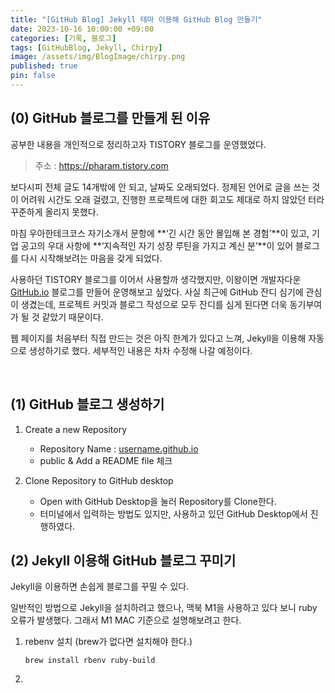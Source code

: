 ```yaml
---
title: "[GitHub Blog] Jekyll 테마 이용해 GitHub Blog 만들기"
date: 2023-10-16 10:00:00 +09:00
categories: [기록, 블로그]
tags: [GitHubBlog, Jekyll, Chirpy]
image: /assets/img/BlogImage/chirpy.png
published: true
pin: false
---
```


## (0) GitHub 블로그를 만들게 된 이유

공부한 내용을 개인적으로 정리하고자 TISTORY 블로그를 운영했었다. 

> 주소 : https://pharam.tistory.com

보다시피 전체 글도 14개밖에 안 되고, 날짜도 오래되었다.
정제된 언어로 글을 쓰는 것이 어려워 시간도 오래 걸렸고, 진행한 프로젝트에 대한 회고도 제대로 하지 않았던 터라 꾸준하게 올리지 못했다.

마침 우아한테크코스 자기소개서 문항에 **‘긴 시간 동안 몰입해 본 경험’**이 있고, 기업 공고의 우대 사항에 **‘지속적인 자기 성장 루틴을 가지고 계신 분’**이 있어 블로그를 다시 시작해보려는 마음을 갖게 되었다.

사용하던 TISTORY 블로그를 이어서 사용할까 생각했지만, 이왕이면 개발자다운 [GitHub.io](http://GitHub.io) 블로그를 만들어 운영해보고 싶었다. 
사실 최근에 GitHub 잔디 심기에 관심이 생겼는데, 프로젝트 커밋과 블로그 작성으로 모두 잔디를 심게 된다면 더욱 동기부여가 될 것 같았기 때문이다. 

웹 페이지를 처음부터 직접 만드는 것은 아직 한계가 있다고 느껴, Jekyll을 이용해 자동으로 생성하기로 했다. 세부적인 내용은 차차 수정해 나갈 예정이다.

<br>

## (1) GitHub 블로그 생성하기

1. Create a new Repository
	- Repository Name : [username.github.io](http://username.github.io/)
	- public & Add a README file 체크

2. Clone Repository to GitHub desktop
	- Open with GitHub Desktop을 눌러 Repository를 Clone한다.
	- 터미널에서 입력하는 방법도 있지만, 사용하고 있던 GitHub Desktop에서 진행하였다.

## (2) Jekyll 이용해 GitHub 블로그 꾸미기
Jekyll을 이용하면 손쉽게 블로그를 꾸밀 수 있다.

일반적인 방법으로 Jekyll을 설치하려고 했으나, 맥북 M1을 사용하고 있다 보니 ruby 오류가 발생했다. 그래서 M1 MAC 기준으로 설명해보려고 한다.

1. rebenv 설치 (brew가 없다면 설치해야 한다.)
	```
	brew install rbenv ruby-build
	```
	
2. 